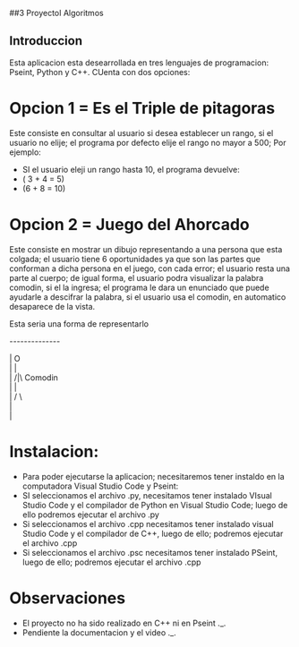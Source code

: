 ##3 ProyectoI Algoritmos
## Introduccion
Esta aplicacion esta desearrollada en tres lenguajes de programacion: Pseint, Python y C++. CUenta con dos opciones:
# Opcion 1 = Es el Triple de pitagoras
  Este consiste en consultar al usuario si desea establecer un rango, si el usuario no elije; el programa por defecto elije el rango no mayor a 500; Por ejemplo:
  * SI el usuario eleji un rango hasta 10, el programa devuelve:
  * ( 3 + 4 = 5)
  * (6 + 8 = 10)
# Opcion 2 = Juego del Ahorcado
  Este consiste en mostrar un dibujo representando a una persona que esta colgada; el usuario tiene 6 oportunidades ya que son las partes que conforman a dicha persona en el juego, con cada error; el usuario resta una parte al cuerpo; de igual forma, el usuario podra visualizar la palabra comodin, si el la ingresa; el programa le dara un enunciado que puede ayudarle a descifrar la palabra, si el usuario usa el comodin, en automatico desaparece de la vista.
  
  Esta seria una forma de representarlo 
  
-*-*-*-*-*-*-*-*-*-*-*-*-*-*


|            O            
|            |            
|           /|\  Comodin  
|            |            
|           / \           
|                         
|                         

# Instalacion:
  * Para poder ejecutarse la aplicacion; necesitaremos tener instaldo en la computadora Visual Studio Code y Pseint:
  * SI seleccionamos el archivo .py, necesitamos tener instalado VIsual Studio Code y el compilador de Python en Visual Studio Code; luego de ello podremos ejecutar el archivo .py
  * Si seleccionamos el archivo .cpp necesitamos tener instalado visual Studio Code y el compilador de C++, luego de ello; podremos ejecutar el archivo .cpp
  * Si seleccionamos el archivo .psc necesitamos tener instalado PSeint, luego de ello; podremos ejecutar el archivo .cpp

# Observaciones
  * El proyecto no ha sido realizado en C++ ni en Pseint ._.
  * Pendiente la documentacion y el video ._.
